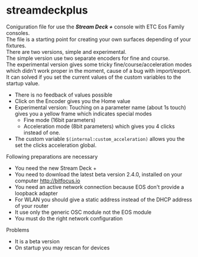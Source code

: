 # streamdeckplus
Coniguration file for use the ***Stream Deck +*** console with ETC Eos Family consoles.<br>
The file is a starting point for creating your own surfaces depending of your fixtures.<br>
There are two versions, simple and experimental.<br>
The simple version use two separate encoders for fine and course.<br>
The experimental version gives some tricky fine/course/acceleration modes which didn't work proper in the moment,
cause of a bug with import/export. It can solved if you set the current values of the custom variables to the startup value.
- There is no feedback of values possible
- Click on the Encoder gives you the Home value
- Experimental version: Touching on a parameter name (about 1s touch) gives you a yellow frame which indicates special modes
  - Fine mode (16bit parameters)
  - Acceleration mode (8bit parameters) which gives you 4 clicks instead of one. 
- The custom variable ```$(internal:custom_acceleration)``` allows you the set the clicks acceleration global.

Following preparations are necessary
- You need the new Stream Deck +
- You need to download the latest beta version 2.4.0, installed on your computer http://bitfocus.io
- You need an active network connection because EOS don't provide a loopback adapter
- For WLAN you should give a static address instead of the DHCP address of your router
- It use only the generic OSC module not the EOS module
- You must do the right network configuration

Problems
- It is a beta version
- On startup you may rescan for devices
